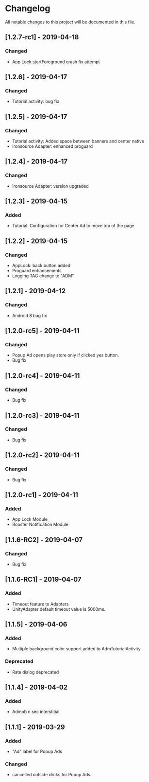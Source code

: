 # Changelog
All notable changes to this project will be documented in this file.

## [1.2.7-rc1] - 2019-04-18
### Changed
- App Lock startForeground crash fix attempt 

## [1.2.6] - 2019-04-17
### Changed
- Tutorial activity: bug fix

## [1.2.5] - 2019-04-17
### Changed
- Tutorial activity: Added space between banners and center native   
- Ironsource Adapter: enhanced proguard 

## [1.2.4] - 2019-04-17
### Changed
- Ironsource Adapter: version upgraded 

## [1.2.3] - 2019-04-15
### Added
- Tutorial: Configuration for Center Ad to move top of the page

## [1.2.2] - 2019-04-15
### Changed
- AppLock: back button added 
- Proguard enhancements 
- Logging TAG change to "ADM"

## [1.2.1] - 2019-04-12
### Changed
- Android 8 bug fix

## [1.2.0-rc5] - 2019-04-11
### Changed
- Popup Ad opens play store only if clicked yes button.
- Bug fix

## [1.2.0-rc4] - 2019-04-11
### Changed
- Bug fix

## [1.2.0-rc3] - 2019-04-11
### Changed
- Bug fix

## [1.2.0-rc2] - 2019-04-11
### Changed
- Bug fix

## [1.2.0-rc1] - 2019-04-11
### Added
- App Lock Module
- Booster Notification Module

## [1.1.6-RC2] - 2019-04-07
### Changed
- Bug fix

## [1.1.6-RC1] - 2019-04-07
### Added
- Timeout feature to Adapters
- UnityAdapter default timeout value is 5000ms.

## [1.1.5] - 2019-04-06
### Added
- Multiple background color support added to AdmTutorialActivity

### Deprecated
- Rate dialog deprecated


## [1.1.4] - 2019-04-02
### Added
- Admob n sec interstitial


## [1.1.1] - 2019-03-29
### Added
- "Ad" label for Popup Ads

### Changed
- cancelled outside clicks for Popup Ads.

